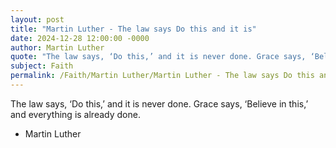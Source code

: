 ```yaml
---
layout: post
title: "Martin Luther - The law says Do this and it is"
date: 2024-12-28 12:00:00 -0000
author: Martin Luther
quote: "The law says, ‘Do this,’ and it is never done. Grace says, ‘Believe in this,’ and everything is already done."
subject: Faith
permalink: /Faith/Martin Luther/Martin Luther - The law says Do this and it is
---
```


The law says, ‘Do this,’ and it is never done. Grace says, ‘Believe in this,’ and everything is already done.

- Martin Luther
